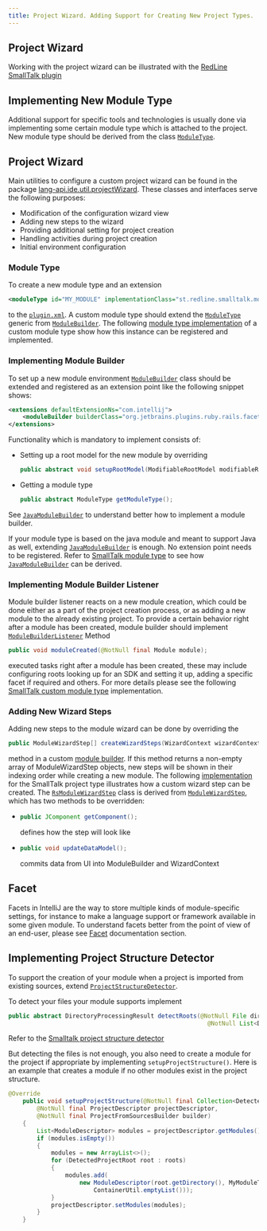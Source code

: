 ```yaml
---
title: Project Wizard. Adding Support for Creating New Project Types.
---
```


## Project Wizard

Working with the project wizard can be illustrated with the
[RedLine SmallTalk plugin](https://github.com/bulenkov/RedlineSmalltalk)

## Implementing New Module Type

Additional support for specific tools and technologies is usually done via implementing some certain module type which is attached to the project.
New module type should be derived from the class
[`ModuleType`](upsource:///platform/lang-api/src/com/intellij/openapi/module/ModuleType.java).


## Project Wizard

Main utilities to configure a custom project wizard can be found in the package
[lang-api.ide.util.projectWizard](upsource:///platform/lang-api/src/com/intellij/ide/util/projectWizard).
These classes and interfaces serve the following purposes:

* Modification of the configuration wizard view
* Adding new steps to the wizard
* Providing additional setting for project creation
* Handling activities during project creation
* Initial environment configuration

### Module Type

To create a new module type and an extension

```xml
<moduleType id="MY_MODULE" implementationClass="st.redline.smalltalk.module.MyModuleType"/>
```
to the
[`plugin.xml`](https://github.com/bulenkov/RedlineSmalltalk/blob/master/resources/META-INF/plugin.xml).
A custom module type should extend the
[`ModuleType`](upsource:///platform/lang-api/src/com/intellij/openapi/module/ModuleType.java)
generic from
[`ModuleBuilder`](upsource:///platform/lang-api/src/com/intellij/ide/util/projectWizard/ModuleBuilder.java).
The following
[module type implementation](https://github.com/bulenkov/RedlineSmalltalk/blob/master/src/st/redline/smalltalk/module/RsModuleType.java)
of a custom module type show how this instance can be registered and implemented.

### Implementing Module Builder

To set up a new module environment
[`ModuleBuilder`](upsource:///platform/lang-api/src/com/intellij/ide/util/projectWizard/ModuleBuilder.java)
class should be extended and registered as an extension point like the following snippet shows:

```xml
<extensions defaultExtensionNs="com.intellij">
    <moduleBuilder builderClass="org.jetbrains.plugins.ruby.rails.facet.versions.MyModuleBuilder"/>
</extensions>
```

Functionality which is mandatory to implement consists of:

*  Setting up a root model for the new module by overriding

   ```java
   public abstract void setupRootModel(ModifiableRootModel modifiableRootModel) throws ConfigurationException;
   ```

*  Getting a module type

   ```java
   public abstract ModuleType getModuleType();
   ```

See
[`JavaModuleBuilder`](upsource:///java/openapi/src/com/intellij/ide/util/projectWizard/JavaModuleBuilder.java)
to understand better how to implement a module builder.

If your module type is based on the java module and meant to support Java as well, extending
[`JavaModuleBuilder`](upsource:///java/openapi/src/com/intellij/ide/util/projectWizard/JavaModuleBuilder.java)
is enough.
No extension point needs to be registered.
Refer to
[SmallTalk module type](https://github.com/bulenkov/RedlineSmalltalk/blob/master/src/st/redline/smalltalk/module/RsModuleType.java)
to see how
[`JavaModuleBuilder`](upsource:///java/openapi/src/com/intellij/ide/util/projectWizard/JavaModuleBuilder.java)
can be derived.

### Implementing Module Builder Listener

Module builder listener reacts on a new module creation, which could be done either as a part of the project creation process,
or as adding a new module to the already existing project.
To provide a certain behavior right after a module has been created, module builder should implement
[`ModuleBuilderListener`](upsource:///platform/lang-api/src/com/intellij/ide/util/projectWizard/ModuleBuilderListener.java)
Method

```java
public void moduleCreated(@NotNull final Module module);
```
executed tasks right after a module has been created,
these may include configuring roots looking up for an SDK and setting it up, adding a specific facet if required and others.
For more details please see the following
[SmallTalk custom module type](https://github.com/bulenkov/RedlineSmalltalk/blob/master/src/st/redline/smalltalk/module/RsModuleType.java)
implementation.

### Adding New Wizard Steps

Adding new steps to the module wizard can be done by overriding the

```java
public ModuleWizardStep[] createWizardSteps(WizardContext wizardContext, ModulesProvider modulesProvider);
```
method in a custom
[module builder](https://github.com/bulenkov/RedlineSmalltalk/blob/master/src/st/redline/smalltalk/module/RsModuleBuilder.java).
If this method returns a non-empty array of ModuleWizardStep objects, new steps will be shown in their indexing order while creating a new module.
The following
[implementation](https://github.com/bulenkov/RedlineSmalltalk/blob/master/src/st/redline/smalltalk/module/RsModuleWizardStep.java)
for the SmallTalk project type illustrates how a custom wizard step can be created.
The
[`RsModuleWizardStep`](https://github.com/bulenkov/RedlineSmalltalk/blob/master/src/st/redline/smalltalk/module/RsModuleWizardStep.java)
class is derived from
[`ModuleWizardStep`](upsource:///platform/lang-api/src/com/intellij/ide/util/projectWizard/ModuleWizardStep.java),
which has two methods to be overridden:

*  ```java
   public JComponent getComponent();
   ```
   defines how the step will look like
*  ```java
   public void updateDataModel();
   ```
   commits data from UI into ModuleBuilder and WizardContext

## Facet

Facets in IntelliJ are the way to store multiple kinds of module-specific settings, for instance to make a language support or framework available in some given module.
To understand facets better from the point of view of an end-user, please see
[Facet](/reference_guide/project_model/facet.md)
documentation section.


## Implementing Project Structure Detector

To support the creation of your module when a project is imported from existing sources, extend [`ProjectStructureDetector`](upsource:///java/idea-ui/src/com/intellij/ide/util/projectWizard/importSources/ProjectStructureDetector.java).

To detect your files your module supports implement

```java
public abstract DirectoryProcessingResult detectRoots(@NotNull File dir, @NotNull File[] children, @NotNull File base,
                                                        @NotNull List<DetectedProjectRoot> result);
```

Refer to the [Smalltalk project structure detector](https://github.com/bulenkov/RedlineSmalltalk/blob/master/src/st/redline/smalltalk/module/RsProjectStructureDetector.java)

But detecting the files is not enough, you also need to create a module for the project if appropriate by implementing `setupProjectStructure()`. Here is an example that creates a module if no other modules exist in the project structure.

```java
@Override
    public void setupProjectStructure(@NotNull final Collection<DetectedProjectRoot> roots,
        @NotNull final ProjectDescriptor projectDescriptor,
        @NotNull final ProjectFromSourcesBuilder builder)
    {
        List<ModuleDescriptor> modules = projectDescriptor.getModules();
        if (modules.isEmpty())
        {
            modules = new ArrayList<>();
            for (DetectedProjectRoot root : roots)
            {
                modules.add(
                    new ModuleDescriptor(root.getDirectory(), MyModuleType.getInstance(),
                        ContainerUtil.emptyList()));
            }
            projectDescriptor.setModules(modules);
        }
    }
```
